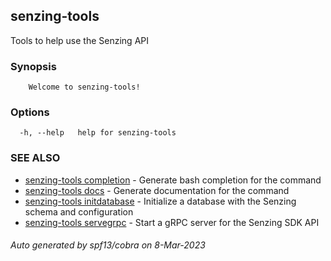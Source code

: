 ## senzing-tools

Tools to help use the Senzing API

### Synopsis


		Welcome to senzing-tools!
		

### Options

```
  -h, --help   help for senzing-tools
```

### SEE ALSO

* [senzing-tools completion](senzing-tools_completion.md)	 - Generate bash completion for the command
* [senzing-tools docs](senzing-tools_docs.md)	 - Generate documentation for the command
* [senzing-tools initdatabase](senzing-tools_initdatabase.md)	 - Initialize a database with the Senzing schema and configuration
* [senzing-tools servegrpc](senzing-tools_servegrpc.md)	 - Start a gRPC server for the Senzing SDK API

###### Auto generated by spf13/cobra on 8-Mar-2023
